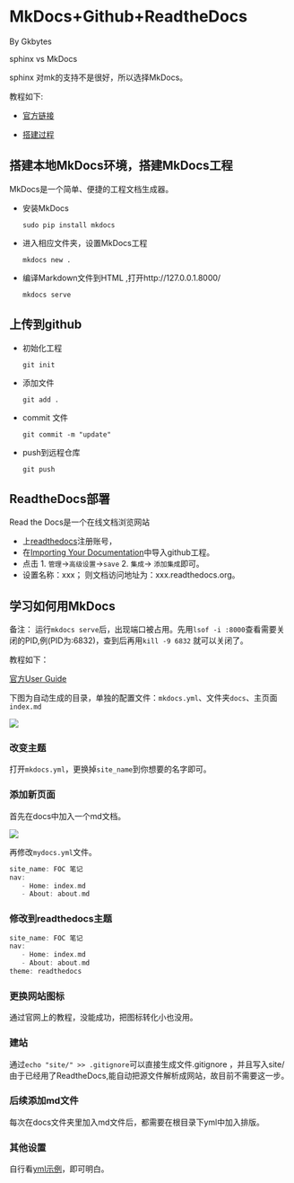 



# MkDocs+Github+ReadtheDocs

By Gkbytes



sphinx vs MkDocs 



sphinx 对mk的支持不是很好，所以选择MkDocs。



教程如下:



- [官方链接](https://docs.readthedocs.io/en/latest/intro/getting-started-with-mkdocs.html)

  

- [搭建过程](https://zj-sphinx-github-readthedocs.readthedocs.io/en/latest/)

  
## 搭建本地MkDocs环境，搭建MkDocs工程
MkDocs是一个简单、便捷的工程文档生成器。



* 安装MkDocs

  `sudo pip install mkdocs`

* 进入相应文件夹，设置MkDocs工程

  `mkdocs new .`

* 编译Markdown文件到HTML ,打开http://127.0.0.1.8000/

  `mkdocs serve`

## 上传到github
* 初始化工程

  `git init`

* 添加文件

  `git add .`

* commit 文件

  `git commit -m "update"`

* push到远程仓库

  `git push`

## ReadtheDocs部署
Read the Docs是一个在线文档浏览网站



* 上[readthedocs](https://readthedocs.org/)注册账号，
* 在[Importing Your Documentation](https://readthedocs.org/dashboard/import/)中导入github工程。
* 点击   1.  `管理`->`高级设置`->`save` 2. `集成`-> `添加集成`即可。
* 设置名称：xxx； 则文档访问地址为：xxx.readthedocs.org。

## 学习如何用MkDocs
备注： 运行`mkdocs serve`后，出现端口被占用。先用`lsof -i :8000`查看需要关闭的PID,例(PID为:6832)，查到后再用`kill -9 6832` 就可以关闭了。

教程如下：

[官方User Guide](https://www.mkdocs.org/#adding-pages)



下图为自动生成的目录，单独的配置文件：`mkdocs.yml`、文件夹`docs`、主页面`index.md`

![](https://gitee.com/kbytes/Photos_CSDN/raw/master/1584325678_20200316033247012_1670407676.png)

### 改变主题

 打开`mkdocs.yml`，更换掉`site_name`到你想要的名字即可。

 

### 添加新页面

首先在docs中加入一个md文档。

![](https://gitee.com/kbytes/Photos_CSDN/raw/master/1584325679_20200316035054718_2002839798.png)

再修改`mydocs.yml`文件。



```c
site_name: FOC 笔记
nav:
   - Home: index.md
   - About: about.md
```



### 修改到readthedocs主题



```c++
site_name: FOC 笔记
nav:
   - Home: index.md
   - About: about.md
theme: readthedocs
```
### 更换网站图标

通过官网上的教程，没能成功，把图标转化小也没用。



### 建站

通过`echo "site/" >> .gitignore`可以直接生成文件.gitignore ，并且写入site/
由于已经用了ReadtheDocs,能自动把源文件解析成网站，故目前不需要这一步。



### 后续添加md文件

每次在docs文件夹里加入md文件后，都需要在根目录下yml中加入排版。



### 其他设置

 自行看[yml示例](https://github.com/zimocode/mkdocs-docs-zh/blob/master/mkdocs.yml)，即可明白。



